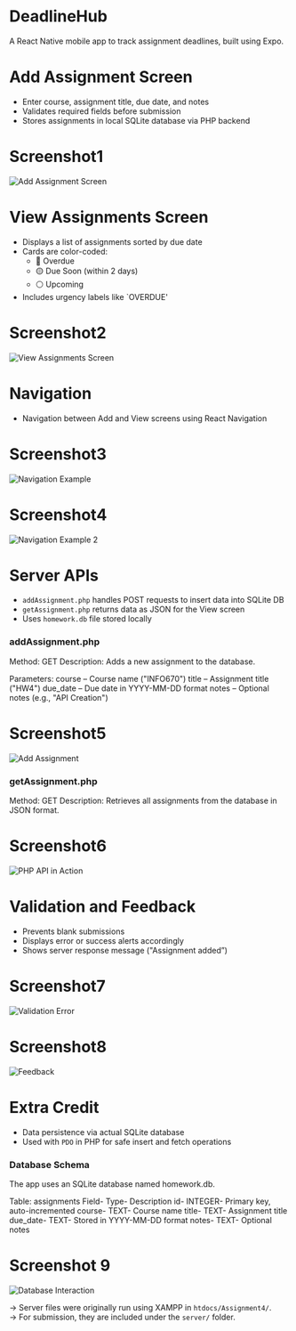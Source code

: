 # DeadlineHub

A React Native mobile app to track assignment deadlines, built using Expo.

# Add Assignment Screen
- Enter course, assignment title, due date, and notes  
- Validates required fields before submission  
- Stores assignments in local SQLite database via PHP backend

# Screenshot1  
![Add Assignment Screen](./screenshot1.png)

# View Assignments Screen
- Displays a list of assignments sorted by due date  
- Cards are color-coded:
  - 🔴 Overdue
  - 🟡 Due Soon (within 2 days)
  - ⚪ Upcoming  
- Includes urgency labels like `OVERDUE'

# Screenshot2  
![View Assignments Screen](./screenshot2.png)

# Navigation
- Navigation between Add and View screens using React Navigation

# Screenshot3  
![Navigation Example](./screenshot3.png)

# Screenshot4  
![Navigation Example 2](./screenshot4.png)

# Server APIs
- `addAssignment.php` handles POST requests to insert data into SQLite DB  
- `getAssignment.php` returns data as JSON for the View screen  
- Uses `homework.db` file stored locally

### addAssignment.php
Method: GET
Description: Adds a new assignment to the database.

Parameters:
course – Course name ("INFO670")
title – Assignment title ("HW4")
due_date – Due date in YYYY-MM-DD format
notes – Optional notes (e.g., "API Creation")

# Screenshot5 
![Add Assignment](./screenshot6.png)

### getAssignment.php
Method: GET
Description: Retrieves all assignments from the database in JSON format.

# Screenshot6
![PHP API in Action](./screenshot5.png)

# Validation and Feedback
- Prevents blank submissions  
- Displays error or success alerts accordingly  
- Shows server response message ("Assignment added”)

# Screenshot7 
![Validation Error](./screenshot7.png)

# Screenshot8
![Feedback](./screenshot8.png)

# Extra Credit
- Data persistence via actual SQLite database
- Used with `PDO` in PHP for safe insert and fetch operations

### Database Schema
The app uses an SQLite database named homework.db.

Table: assignments
Field- Type- Description
id-	INTEGER-	Primary key, auto-incremented
course-	TEXT-	Course name
title-	TEXT-	Assignment title
due_date-	TEXT-	Stored in YYYY-MM-DD format
notes-	TEXT-	Optional notes

# Screenshot 9
![Database Interaction](./screenshot9.png)

-> Server files were originally run using XAMPP in `htdocs/Assignment4/`.  
-> For submission, they are included under the `server/` folder.

